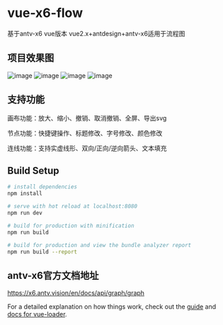 # vue-x6-flow

基于antv-x6 vue版本 vue2.x+antdesign+antv-x6适用于流程图

## 项目效果图
![image](https://user-images.githubusercontent.com/9762767/171016275-e96a7d22-4c06-413a-9f82-d5e4a5f5e9dc.png)
![image](https://user-images.githubusercontent.com/9762767/171016392-3d02dd2b-6882-4d5f-962c-bdbd2b9c8940.png)
![image](https://user-images.githubusercontent.com/9762767/171016659-79305867-295a-4619-bfaa-48bf9baa105b.png)
![image](https://user-images.githubusercontent.com/9762767/171020070-466fc3ad-5531-4ca3-90bc-4354563275fd.png)


## 支持功能

画布功能：放大、缩小、撤销、取消撤销、全屏、导出svg

节点功能：快捷键操作、标题修改、字号修改、颜色修改

连线功能：支持实虚线形、双向/正向/逆向箭头、文本填充

## Build Setup

``` bash
# install dependencies
npm install

# serve with hot reload at localhost:8080
npm run dev

# build for production with minification
npm run build

# build for production and view the bundle analyzer report
npm run build --report
```

## antv-x6官方文档地址

https://x6.antv.vision/en/docs/api/graph/graph

For a detailed explanation on how things work, check out the [guide](http://vuejs-templates.github.io/webpack/) and [docs for vue-loader](http://vuejs.github.io/vue-loader).
